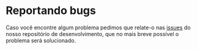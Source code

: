 # Reportando bugs

Caso você encontre algum problema pedimos que relate-o nas [issues](https://github.com/Kellane/habify/issues) do nosso repositório de desenvolvimento, que no mais breve possível o problema será solucionado.